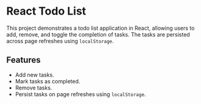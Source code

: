# React Todo List

This project demonstrates a todo list application in React, allowing users to add, remove, and toggle the completion of tasks. The tasks are persisted across page refreshes using `localStorage`.

## Features

- Add new tasks.
- Mark tasks as completed.
- Remove tasks.
- Persist tasks on page refreshes using `localStorage`.

